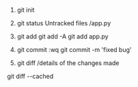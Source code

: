 1. git init
2. git status
  Untracked files
  /app.py
3. git add
git add -A
git add app.py

4. git commit
:wq
git commit -m 'fixed bug'


5. git diff 
/details of the changes made

git diff --cached




